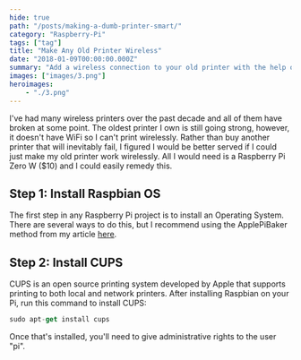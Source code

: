 ```yaml
---
hide: true
path: "/posts/making-a-dumb-printer-smart/"
category: "Raspberry-Pi"
tags: ["tag"]
title: "Make Any Old Printer Wireless"
date: "2018-01-09T00:00:00.000Z"
summary: "Add a wireless connection to your old printer with the help of a Raspberry Pi"
images: ["images/3.png"]
heroimages: 
    - "./3.png"
---
```


I've had many wireless printers over the past decade and all of them have broken at some point. The oldest printer I own is still going strong, however, it doesn't have WiFi so I can't print wirelessly. Rather than buy another printer that will inevitably fail, I figured I would be better served if I could just make my old printer work wirelessly. All I would need is a Raspberry Pi Zero W ($10) and I could easily remedy this. 

## Step 1: Install Raspbian OS

The first step in any Raspberry Pi project is to install an Operating System. There are several ways to do this, but I recommend using the ApplePiBaker method from my article [here](https://www.garyt.me/posts/installing-an-os-on-your-pi/). 

## Step 2: Install CUPS

CUPS is an open source printing system developed by Apple that supports printing to both local and network printers. After installing Raspbian on your Pi, run this command to install CUPS:

```js
sudo apt-get install cups
```

Once that's installed, you'll need to give administrative rights to the user "pi". 